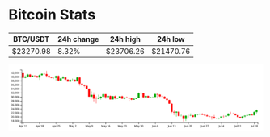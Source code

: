# Bitcoin Stats

BTC/USDT|24h change|24h high|24h low|
|---|---|---|---|
|$23270.98|8.32%|$23706.26|$21470.76|

<img src="./chart.svg">

